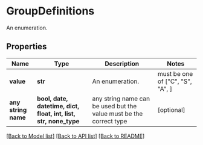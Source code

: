 # GroupDefinitions

An enumeration.

## Properties
Name | Type | Description | Notes
------------ | ------------- | ------------- | -------------
**value** | **str** | An enumeration. |  must be one of ["C", "S", "A", ]
**any string name** | **bool, date, datetime, dict, float, int, list, str, none_type** | any string name can be used but the value must be the correct type | [optional]

[[Back to Model list]](../README.md#documentation-for-models) [[Back to API list]](../README.md#documentation-for-api-endpoints) [[Back to README]](../README.md)


